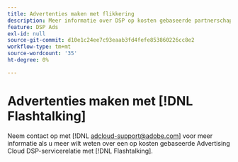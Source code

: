 ```yaml
---
title: Advertenties maken met flikkering
description: Meer informatie over DSP op kosten gebaseerde partnerschappen met Flashtalk.
feature: DSP Ads
exl-id: null
source-git-commit: d10e1c24ee7c93eaab3fd4fefe853860226cc8e2
workflow-type: tm+mt
source-wordcount: '35'
ht-degree: 0%

---
```


# Advertenties maken met [!DNL Flashtalking]

Neem contact op met [!DNL adcloud-support@adobe.com] voor meer informatie als u meer wilt weten over een op kosten gebaseerde Advertising Cloud DSP-servicerelatie met [!DNL Flashtalking].
